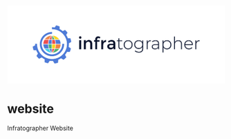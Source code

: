 ![logo](https://github.com/infratographer/website/blob/main/source/theme/assets/pictures/logo.jpg?raw=true)
# website
Infratographer Website
